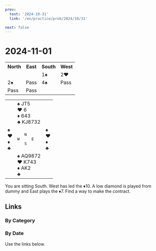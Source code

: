 ```yaml
---
prev:
  text: '2024-10-31'
  link: '/en/practice/prob/2024/10/31'

next: false
---
```


# 2024-11-01

<table class="auction">
	<tr>
		<th>North</th>
		<th>East</th>
		<th>South</th>
		<th>West</th>
	</tr>
	<tr>
		<td></td>
		<td></td>
		<td>1♠</td>
		<td>2♥</td>
	</tr>
	<tr>
		<td>2♠</td>
		<td>Pass</td>
		<td>4♠</td>
		<td>Pass</td>
	</tr>
	<tr>
		<td>Pass</td>
		<td>Pass</td>
		<td></td>
		<td></td>
	</tr>
</table>

<table class="deal">
	<tr>
		<td></td>
		<td>♠ JT5<br>♥ 6<br>♦ 643<br>♣ KJ8732</td>
		<td></td>
	</tr>
	<tr>
		<td>♠ <br>♥ <br>♦ <br>♣ </td>
		<td><pre>   N<br>W     E<br>   S</pre></td>
		<td>♠ <br>♥ <br>♦ <br>♣ </td>
	</tr>
	<tr>
		<td></td>
		<td>♠ AQ9872<br>♥ K743<br>♦ AK2<br>♣ </td>
		<td></td>
	</tr>
</table>

You are sitting South. West has led the ♦10. A low diamond is played from dummy and East plays the ♦7. Find a way to make the contract.

## Links

[<Badge type="tip" text="Check Solution"/>](/en/learning/prob/2024/11/02)

### By Category

[<Badge type="tip" text="<--"/>](/en/practice/prob/2024/10/31)
[<Badge type="tip" text="Calendar"/>](/en/practice/calendar/2024/11)
[<Badge type="info" text="-->"/>](/en/practice/prob/2024/11/02#links)

### By Date

Use the links below.
